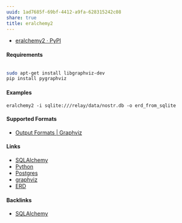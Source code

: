 ```yaml
---
uuid: 1ad7685f-69bf-4412-a9fa-628315242c08
share: true
title: eralchemy2
---
```

* [eralchemy2 · PyPI](https://pypi.org/project/eralchemy2/)

#### Requirements

``` bash

sudo apt-get install libgraphviz-dev
pip install pygraphviz

```

#### Examples

```
eralchemy2 -i sqlite:///relay/data/nostr.db -o erd_from_sqlite
```

#### Supported Formats

* [Output Formats | Graphviz](https://graphviz.org/docs/outputs/)
#### Links

* [SQLAlchemy](../3d3db79a-ae22-4620-8516-5cec289c31c3)
* [Python](../80428ac9-197a-4c70-9230-119cf9079782)
* [Postgres](../5d70cd64-3134-4b62-8879-12f1f8bb4afe)
* [graphviz](../dd1ac33f-5ee0-4b14-ae9c-c7b987687b63)
* [ERD](../169abeb2-1466-40b0-8b0a-08b90ed1851d)

#### Backlinks

* [SQLAlchemy](/3d3db79a-ae22-4620-8516-5cec289c31c3)